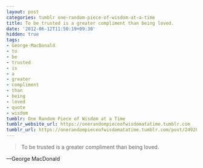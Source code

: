 ```yaml
---
layout: post
categories: tumblr one-random-piece-of-wisdom-at-a-time
title: To be trusted is a greater compliment than being loved.
date: '2012-06-12T11:50:19+09:30'
hidden: true
tags:
- George-MacDonald
- to
- be
- trusted
- is
- a
- greater
- compliment
- than
- being
- loved
- quote
- wisdom
tumblr: One Random Piece of Wisdom at a Time
tumblr_website_url: https://onerandompieceofwisdomatatime.tumblr.com
tumblr_url: https://onerandompieceofwisdomatatime.tumblr.com/post/24928561758/to-be-trusted-is-a-greater-compliment-than-being
---
```

> To be trusted is a greater compliment than being loved.

—George MacDonald
